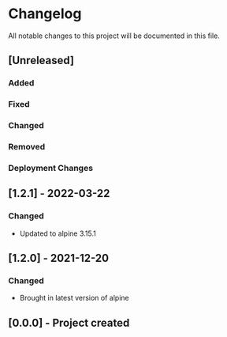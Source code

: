 ﻿# Changelog
All notable changes to this project will be documented in this file.

<!--
Please ADD ALL Changes to the UNRELASED SECTION and not a specific release
-->

## [Unreleased]
### Added
### Fixed
### Changed
### Removed
### Deployment Changes

<!--
Releases that have at least been deployed to staging, BUT NOT necessarily released to live.  Changes should be moved from [Unreleased] into here as they are merged into the appropriate release branch
-->
## [1.2.1] - 2022-03-22
### Changed
- Updated to alpine 3.15.1

## [1.2.0] - 2021-12-20
### Changed
- Brought in latest version of alpine

## [0.0.0] - Project created